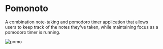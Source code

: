 # Pomonoto
A combination note-taking and pomodoro timer application that allows users to keep track of the notes they've taken, while maintaining focus as a pomodoro timer is running.



![pomo](https://github.com/greenteaisgreat/Pomonoto/assets/49956464/126771f3-fb70-4116-9afa-0da3105c15a8)
